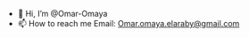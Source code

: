 - 👋 Hi, I’m @Omar-Omaya
- 📫 How to reach me 
Email: Omar.omaya.elaraby@gmail.com

<!---
Omar-Omaya/Omar-Omaya is a ✨ special ✨ repository because its `README.md` (this file) appears on your GitHub profile.
You can click the Preview link to take a look at your changes.
--->
